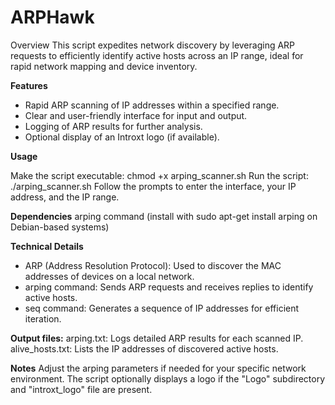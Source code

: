 # ARPHawk
Overview
This script expedites network discovery by leveraging ARP requests to efficiently identify active hosts across an IP range, ideal for rapid network mapping and device inventory.

**Features**
* Rapid ARP scanning of IP addresses within a specified range.
* Clear and user-friendly interface for input and output.
* Logging of ARP results for further analysis.
* Optional display of an Introxt logo (if available).

**Usage**

Make the script executable: chmod +x arping_scanner.sh
Run the script: ./arping_scanner.sh
Follow the prompts to enter the interface, your IP address, and the IP range.

**Dependencies**
arping command (install with sudo apt-get install arping on Debian-based systems)

**Technical Details**
* ARP (Address Resolution Protocol): Used to discover the MAC addresses of devices on a local network.
* arping command: Sends ARP requests and receives replies to identify active hosts.
* seq command: Generates a sequence of IP addresses for efficient iteration.

**Output files:**
arping.txt: Logs detailed ARP results for each scanned IP.
alive_hosts.txt: Lists the IP addresses of discovered active hosts.

**Notes**
Adjust the arping parameters if needed for your specific network environment.
The script optionally displays a logo if the "Logo" subdirectory and "introxt_logo" file are present.
